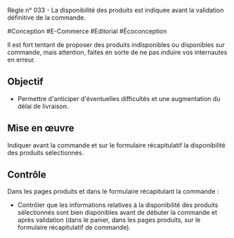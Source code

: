 
Règle n° 033  - La disponibilité des produits est indiquée avant la validation définitive de la commande.

#Conception #E-Commerce #Editorial #Écoconception

Il est fort tentant de proposer des produits indisponibles ou disponibles sur commande, mais attention, faites en sorte de ne pas induire vos internautes en erreur.

Objectif
--------

*   Permettre d'anticiper d'éventuelles difficultés et une augmentation du délai de livraison.

Mise en œuvre
-------------

Indiquer avant la commande et sur le formulaire récapitulatif la disponibilité des produits sélectionnés.

Contrôle
--------

Dans les pages produits et dans le formulaire récapitulant la commande :

*   Contrôler que les informations relatives à la disponibilité des produits sélectionnés sont bien disponibles avant de débuter la commande et après validation (dans le panier, dans les pages produits, sur le formulaire récapitulatif de commande).

